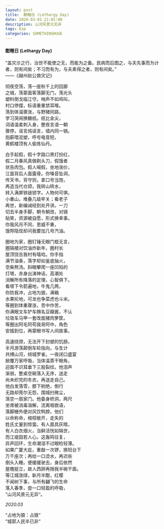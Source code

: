 ```yaml
---
layout: post
title:  酣睡日 (Lethargy Day)
date: 2020-03-01 21:01:00
description: 山河风景元无异
tags: Exp
categories: SOMETHINGHUGE
---
```


#### 酣睡日 (Lethargy Day)


“盖灾沴之行，治世不能使之无，而能为之备。民病而后图之，与夫先事而为计者，则有间矣；不习而有为，与夫素得之者，则有间矣。”  
——《越州赵公救灾记》  


彻夜空荡，荡一座秋千上的回廊  
之城，荡蒙面客落脚无门，荡光头  
塑料倒戈临江守。哨声不如鸡叫，  
村口停摆，标语重重禁耳喉。  
荡到体温骤涨，与野猪同路，  
学习哭闹换糖纸。纸比金尖，  
词语温柔刺入身，整夜言语一朝  
骤停，谣言炖谣言，墙内同一锅。  
抱薪喂泥塑，呼号电音短，  
黄鹤楼顶有人偷炼仙丹。  


白手起假，假十字路口黑灯扮红，  
假二月春风真做剃头刀，假饿者  
状告肉包。假人喊假，坐地涨价，  
江面背后人面露骨。你嗓音坠洞，  
传天书，背守则，拿口号当饱，  
再造当代仓颉，我转山转水，  
转入满屏铁链锁字。人物何可惧，  
小重山，堆叠几级牢关；看老子  
再世，新编诫经到处开讲。一刀  
切去半身手脚，朝令朝改，对镜  
贴笑，资源被自愿，形式换幸事。  
你我风月不同，恩威不重，  
饿殍隐现却问我要加几号汽油。  


圈地为家，圈钉锤无眼门框无言，  
圈隔楼对饮油炸新年，圈村长  
屋顶饶舌我村有嘻哈。你手指  
满节油香，落字却如釜底抽火，  
空柴熬汤。斜眼攀爬一座凹陷的  
灯塔，赤身出演神话，高潮处  
消解所有降落的定理，心智俱下。  
看塔下令箭遍地，牛鬼几两，  
你防我冲，占地为狼，满箱  
水果抡地，可龙也争菜虎也斗米。  
等圈到体重骤涨，苦中作苦，  
你满眼叉车铲车赐名豆瓣酱，不认  
垃圾车马甲一套改面猪肉箩筐。  
等圈出阿毛阿苟我哥阿中，角色  
安插到位，再蒙眼书写人间故事。  


高速绕颈，无法开下封塑的饥肠，  
半月游荡颠倒车轮指向，与生计  
共缚山河，倾城罗雀。一夜闭口盛宴  
掀覆万家呼吸，当体温蒸干眼角，  
迎面不识耳垂下三股裂纹。他泪声  
渐弱，整桌空碗落入无序，送走  
尚未织完的冬衣，再送走自己。  
他白发落雪，膝下剜绝，倒行  
无路却莞尔无怨，围城扫微尘，  
荡空一扇家门。他委身桥洞，两尺  
坐席被消毒溶解，流离咽救语，  
落脚栅外便对风饮鸭脖。他们  
以命称命，棺椁敞开，走失的  
姓氏丈量到惊蛰。有人面具灰暗，  
有人白衣烟火，当鲜活恍如隔世，  
而江堤固若人心。这轰鸣往复，  
异声回环，生命潮湿不过眼睑轻薄。  
如果广厦大庇，重敲一次锣，换阳台下  
万千座次；再给一口烫水，再迟些  
倒头入睡。便缓缓驶去，身后依然  
屋檐挺立，故人西辞再捎我半碗干面。  
等江城涨绿，新月半酣，红樱  
不闻树下事，与所有翩飞的生命  
落入春季，尝一口轻盈的呼吸，  
“山河风景元无异“。  


*2020.03*  

“占地为狼：占狼“  
“城郭人民半已非“